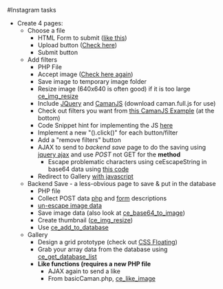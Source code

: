 #Instagram tasks


- Create 4 pages:
	* Choose a file
		+ HTML Form to submit ([like this](http://www.w3schools.com/html/html_forms.asp))
		+ Upload button ([Check here](http://www.w3schools.com/php/php_file_upload.asp))
		+ Submit button
	* Add filters
		+ PHP File
		+ Accept image ([Check here again](http://www.w3schools.com/php/php_file_upload.asp))
		+ Save image to temporary image folder
		+ Resize image (640x640 is often good) if it is too large [ce_img_resize](https://github.com/DesignCodeBuild/basiccamanjs/blob/master/Docs.md#ce_image_resize)
		+ Include [JQuery](https://code.jquery.com/) and [CamanJS](https://github.com/meltingice/CamanJS/tree/36697e053d0b8f3b5cc58fba274b5cd65cb219c2/dist) (download caman.full.js for use)
		+ Check out filters you want from [this CamanJS Example](http://camanjs.com/examples/) (at the bottom)
		+ Code Snippet hint for implementing the JS [here](http://www.jsfiddle.net/6pusyskL/)
		+ Implement a new "().click()" for each button/filter
		+ Add a "remove filters" button
		+ AJAX to send to *backend save* page to do the saving using [jquery ajax](http://www.w3schools.com/js/js_window_location.asp) and use *POST* not GET for the **method**
			* Escape problematic characters using ceEscapeString in base64 data using [this code](https://github.com/DesignCodeBuild/basiccamanjs/blob/master/escape.js)
		+ Redirect to Gallery [with javascript](http://www.w3schools.com/js/js_window_location.asp)
	* Backend Save - a less-obvious page to save & put in the database
		+ PHP file
		+ Collect POST data [php](http://php.net/manual/en/reserved.variables.post.php) and [form](http://www.w3schools.com/php/php_forms.asp) descriptions
		+ [un-escape image data](https://github.com/DesignCodeBuild/basiccamanjs/blob/master/Docs.md#ce_unescape_string)
		+ Save image data (also look at [ce\_base64\_to\_image](https://github.com/DesignCodeBuild/basiccamanjs/blob/master/Docs.md#ce_base64_to_image))
		+ Create thumbnail ([ce_img_resize](https://github.com/DesignCodeBuild/basiccamanjs/blob/master/Docs.md#ce_image_resize))
		+ Use [ce\_add\_to\_database](https://github.com/DesignCodeBuild/basiccamanjs/blob/master/Docs.md#ce_unescape_string)
	* Gallery
		+ Design a grid prototype (check out [CSS Floating](http://www.w3schools.com/css/css_float.asp))
		+ Grab your array data from the database using [ce\_get\_database\_list](https://github.com/DesignCodeBuild/basiccamanjs/blob/master/Docs.md#ce_get_database_list)
		+ **Like functions (requires a new PHP file**
			* AJAX again to send a like
			* From basicCaman.php, [ce_like_image](https://github.com/DesignCodeBuild/basiccamanjs/blob/master/Docs.md#ce_like_image)
